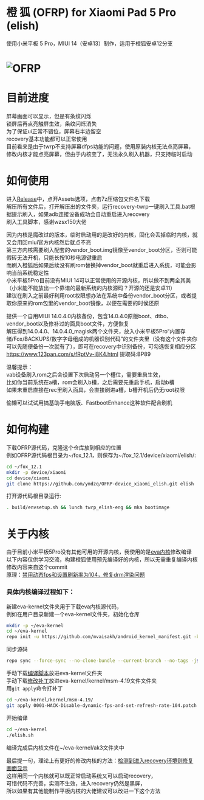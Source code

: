 # 橙 狐 (OFRP) for Xiaomi Pad 5 Pro (elish)  
使用小米平板 5 Pro，MIUI 14（安卓13）制作，适用于橙狐安卓12分支  

![OFRP](https://image.ibb.co/cTMWux/logo.jpg "OFRP")  
====================================================
# 目前进度
屏幕画面可以显示，但是有条纹闪烁  
锁屏后再点亮触屏生效，条纹闪烁消失  
为了保证ui正常不错位，屏幕右半边留空  
recovery基本功能都可以正常使用  
目前看来是由于twrp不支持屏幕dfps功能的问题，使用原装内核无法点亮屏幕，  
修改内核才能点亮屏幕，但由于内核变了，无法永久刷入机器，只支持临时启动  
# 如何使用
进入[Release](https://github.com/ymdzq/OFRP-device_xiaomi_elish/releases)中，点开Assets选项，点击7z压缩包文件名下载  
解压所有文件后，打开解压出的文件夹，运行recovery-twrp一键刷入工具.bat根据提示刷入，如果adb连接设备成功会自动重启进入recovery  
刷入工具脚本，感谢wzsx150大佬  

因为内核是魔改过的版本，临时启动用的是改好的内核，固化会丢掉临时内核，就又会用回miui官方内核然后就点不亮  
第三方内核需要刷入配套的vendor_boot.img镜像至vendor_boot分区，否则可能假砖无法开机，只能长按10秒电源键重启  
而刷入橙狐后如果后续没有刷rom替换掉vendor_boot就重启进入系统，可能会影响当前系统稳定性  
小米平板5Pro目前没有MIUI 14可以正常使用的开源内核，所以做不到两全其美  
（小米能不能放出一个靠谱的最新系统的内核源码？开源的还是安卓11）  
建议在刷入之前最好利用root权限想办法在系统中备份vendor_boot分区，或者提取你原来的rom包里的vendor_boot镜像，以便在需要的时侯还原  

提供一个自用MIUI 14.0.4.0内核备份，包含14.0.4.0原版boot、dtbo、vendor_boot以及修补过的面具boot文件，方便恢复  
解压得到14.0.4.0、14.0.4.0_magisk两个文件夹，放入小米平板5Pro“内置存储/Fox/BACKUPS/数字字母组成的机器识别代码”的文件夹里（没有这个文件夹你可以先随便备份一次就有了），即可在recovery中识别备份，可勾选恢复相应分区  
https://www.123pan.com/s/fRptVv-i8K4.html 提取码:BP89  

温馨提示：  
vab设备刷入rom之后会设置下次启动另一个槽位，需要重启生效，  
比如你当前系统在a槽，rom会刷入b槽，之后需要先重启手机，启动b槽  
如果未重启直接在rec里刷入面具，会直接刷进a槽，b槽开机后仍无root权限  

偷懒可以试试用搞基助手电脑版、FastbootEnhance这种软件配合刷机  
# 如何构建
下载OFRP源代码，克隆这个仓库放到相应的位置  
例如OFRP源代码根目录为~/fox_12.1，则保存为~/fox_12.1/device/xiaomi/elish/:  
```bash
cd ~/fox_12.1
mkdir -p device/xiaomi
cd device/xiaomi
git clone https://github.com/ymdzq/OFRP-device_xiaomi_elish.git elish
```
打开源代码根目录运行:  
```bash
. build/envsetup.sh && lunch twrp_elish-eng && mka bootimage
```
# 关于内核
由于目前小米平板5Pro没有其他可用的开源内核，我使用的是[eva内核](https://github.com/mvaisakh/alioth)修改编译  
以下内容仅供学习交流，构建橙狐使用预先编译好的内核，所以无需重复编译内核  
修改内容来自这个commit  
原理：[禁用动态fps和设置刷新率为104，修复drm渲染问题](https://github.com/map220v/android_kernel_xiaomi_nabu/commit/90b916915508d3f2b5fe371f0ae29cc6080faf98)  
### 具体内核编译过程如下：  
新建eva-kernel文件夹用于下载eva内核源代码，  
例如在用户目录新建一个eva-kernel文件夹，初始化仓库  
```bash
mkdir -p ~/eva-kernel
cd ~/eva-kernel
repo init -u https://github.com/mvaisakh/android_kernel_manifest.git -b eva-xiaomi-4.19
```
同步源码  
```bash
repo sync --force-sync --no-clone-bundle --current-branch --no-tags -j$(nproc --all)
```
手动下载[编译脚本](https://github.com/ymdzq/scripts/blob/main/elish.sh)放进eva-kernel文件夹  
手动下载[修改补丁](https://github.com/ymdzq/scripts/blob/main/0001-HACK-Disable-dynamic-fps-and-set-refresh-rate-104.patch)放进eva-kernel/kernel/msm-4.19文件文件夹  
用`git apply`命令打补丁
```bash
cd ~/eva-kernel/kernel/msm-4.19/
git apply 0001-HACK-Disable-dynamic-fps-and-set-refresh-rate-104.patch
```
开始编译
```bash
cd ~/eva-kernel
./elish.sh
```
编译完成后内核文件在~/eva-kernel/ak3文件夹中  

最后提一句，理论上有更好的修改内核的方法：[检测到进入recovery环境则修复画面显示](https://github.com/Rohail33/Realking_kernel_nabu/commit/067af9d07203b4c979ebbc0c0f0339d242a11d38)  
这样用同一个内核就可以既正常启动系统又可以启动recovery，  
可惜代码不完善，实测不生效，进入recovery仍然是黑屏，  
所以如果有其他能制作平板内核的大佬建议可以改进一下这个方法
